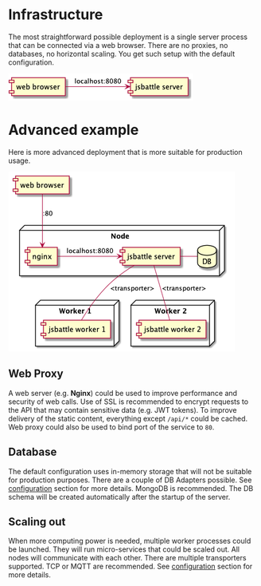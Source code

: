 # Infrastructure

The most straightforward possible deployment is a single server process that can be connected via a web browser. There are no proxies, no databases, no horizontal scaling. You get such setup with the default configuration.

![Infrastructure simple](../../img/puml/infra_simple.png)

# Advanced example
Here is more advanced deployment that is more suitable for production usage.

![Infrastructure full](../../img/puml/infrastructure.png)

## Web Proxy
A web server (e.g. **Nginx**)  could be used to improve performance and security of web calls. Use of SSL is recommended to encrypt requests to the API that may contain sensitive data (e.g. JWT tokens). To improve delivery of the static content, everything except `/api/*` could be cached. Web proxy could also be used to bind port of the service to `80`.

## Database
The default configuration uses in-memory storage that will not be suitable for production purposes. There are a couple of DB Adapters possible. See [configuration](../../configuration.md) section for more details. MongoDB is recommended. The DB schema will be created automatically after the startup of the server.

## Scaling out
When more computing power is needed, multiple worker processes could be launched. They will run micro-services that could be scaled out. All nodes will communicate with each other. There are multiple transporters supported. TCP or MQTT are recommended. See [configuration](../../configuration.md) section for more details.
